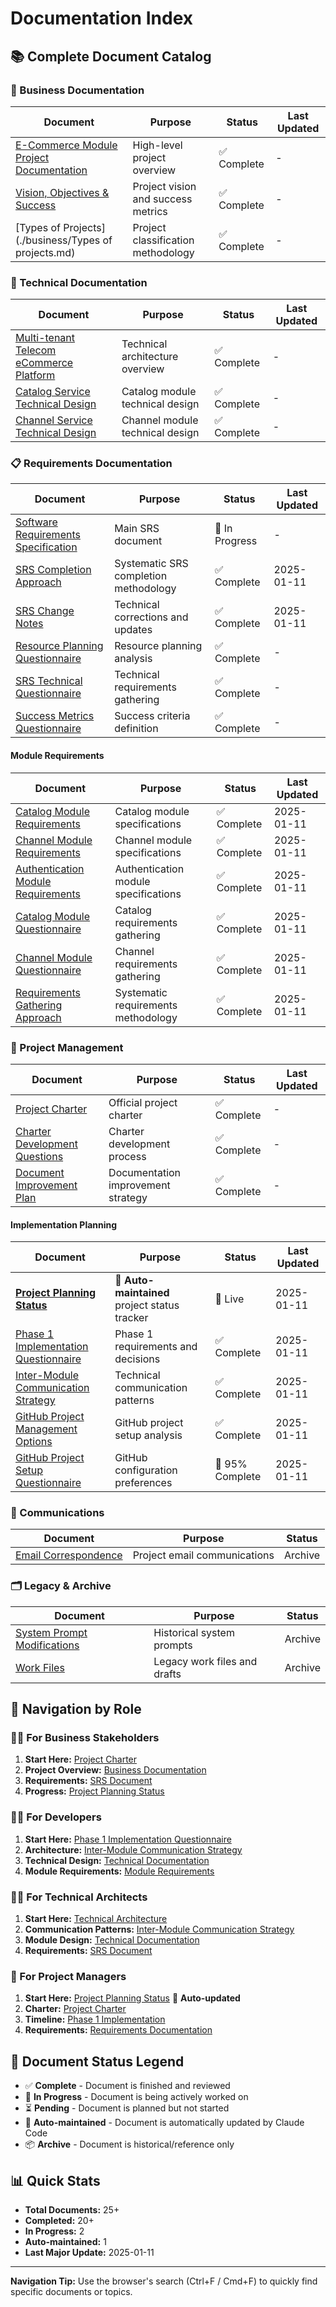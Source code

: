 # Documentation Index

## 📚 Complete Document Catalog

### 🏢 Business Documentation
| Document | Purpose | Status | Last Updated |
|----------|---------|---------|--------------|
| [E-Commerce Module Project Documentation](./business/E-Commerce%20Module%20Project%20Documentation%20–%20Whitelabel%20Telecom.md) | High-level project overview | ✅ Complete | - |
| [Vision, Objectives & Success](./business/Vision-objectives-success.md) | Project vision and success metrics | ✅ Complete | - |
| [Types of Projects](./business/Types of projects.md) | Project classification methodology | ✅ Complete | - |

### 🔧 Technical Documentation
| Document | Purpose | Status | Last Updated |
|----------|---------|---------|--------------|
| [Multi-tenant Telecom eCommerce Platform](./technical/multi-tenant%20telecon%20ecom%20platform%20-%20project%20document.md) | Technical architecture overview | ✅ Complete | - |
| [Catalog Service Technical Design](./technical/Catalog%20Service%20Techincal%20Project%20Document.md) | Catalog module technical design | ✅ Complete | - |
| [Channel Service Technical Design](./technical/Channel%20Service%20technical%20Design%20Document.md) | Channel module technical design | ✅ Complete | - |

### 📋 Requirements Documentation
| Document | Purpose | Status | Last Updated |
|----------|---------|---------|--------------|
| [Software Requirements Specification](./requirements/SRS/ecom-srs.md) | Main SRS document | 🔄 In Progress | - |
| [SRS Completion Approach](./requirements/SRS/srs-completion-approach.md) | Systematic SRS completion methodology | ✅ Complete | 2025-01-11 |
| [SRS Change Notes](./requirements/SRS/srs-notes.md) | Technical corrections and updates | ✅ Complete | 2025-01-11 |
| [Resource Planning Questionnaire](./requirements/resource-planning-questionnaire.md) | Resource planning analysis | ✅ Complete | - |
| [SRS Technical Questionnaire](./requirements/srs-technical-questionnaire.md) | Technical requirements gathering | ✅ Complete | - |
| [Success Metrics Questionnaire](./requirements/success-metrics-questionnaire.md) | Success criteria definition | ✅ Complete | - |

#### Module Requirements
| Document | Purpose | Status | Last Updated |
|----------|---------|---------|--------------|
| [Catalog Module Requirements](./requirements/SRS/modules/catalog-module-requirements.md) | Catalog module specifications | ✅ Complete | 2025-01-11 |
| [Channel Module Requirements](./requirements/SRS/modules/channel-module-requirements.md) | Channel module specifications | ✅ Complete | 2025-01-11 |
| [Authentication Module Requirements](./requirements/SRS/modules/authentication-module-requirements.md) | Authentication module specifications | ✅ Complete | 2025-01-11 |
| [Catalog Module Questionnaire](./requirements/SRS/modules/catalog-module-questionnaire.md) | Catalog requirements gathering | ✅ Complete | 2025-01-11 |
| [Channel Module Questionnaire](./requirements/SRS/modules/channel-module-questionnaire.md) | Channel requirements gathering | ✅ Complete | 2025-01-11 |
| [Requirements Gathering Approach](./requirements/SRS/modules/requirements-gathering-approach.md) | Systematic requirements methodology | ✅ Complete | 2025-01-11 |

### 🎯 Project Management
| Document | Purpose | Status | Last Updated |
|----------|---------|---------|--------------|
| [Project Charter](./project-management/charter/project-charter.md) | Official project charter | ✅ Complete | - |
| [Charter Development Questions](./project-management/charter/charter-question.md) | Charter development process | ✅ Complete | - |
| [Document Improvement Plan](./project-management/document-improvement-plan.md) | Documentation improvement strategy | ✅ Complete | - |

#### Implementation Planning
| Document | Purpose | Status | Last Updated |
|----------|---------|---------|--------------|
| [**Project Planning Status**](./project-management/implementation/project-planning-status.md) | 🤖 **Auto-maintained** project status tracker | 🔄 Live | 2025-01-11 |
| [Phase 1 Implementation Questionnaire](./project-management/implementation/phase-1-questionnaire.md) | Phase 1 requirements and decisions | ✅ Complete | 2025-01-11 |
| [Inter-Module Communication Strategy](./project-management/implementation/inter-module-communication-strategy.md) | Technical communication patterns | ✅ Complete | 2025-01-11 |
| [GitHub Project Management Options](./project-management/implementation/github-project-management-options.md) | GitHub project setup analysis | ✅ Complete | 2025-01-11 |
| [GitHub Project Setup Questionnaire](./project-management/implementation/github-project-setup-questionnaire.md) | GitHub configuration preferences | 🔄 95% Complete | 2025-01-11 |

### 📧 Communications
| Document | Purpose | Status |
|----------|---------|---------|
| [Email Correspondence](./project-management/email/) | Project email communications | Archive |

### 🗂️ Legacy & Archive
| Document | Purpose | Status |
|----------|---------|---------|
| [System Prompt Modifications](./legacy/System%20Promt%20Modification%20Recommendations) | Historical system prompts | Archive |
| [Work Files](./legacy/work/) | Legacy work files and drafts | Archive |

## 🚀 Navigation by Role

### 👨‍💼 For Business Stakeholders
1. **Start Here:** [Project Charter](./project-management/charter/project-charter.md)
2. **Project Overview:** [Business Documentation](./business/)
3. **Requirements:** [SRS Document](./requirements/SRS/ecom-srs.md)
4. **Progress:** [Project Planning Status](./project-management/implementation/project-planning-status.md)

### 👨‍💻 For Developers
1. **Start Here:** [Phase 1 Implementation Questionnaire](./project-management/implementation/phase-1-questionnaire.md)
2. **Architecture:** [Inter-Module Communication Strategy](./project-management/implementation/inter-module-communication-strategy.md)
3. **Technical Design:** [Technical Documentation](./technical/)
4. **Module Requirements:** [Module Requirements](./requirements/SRS/modules/)

### 👨‍🔬 For Technical Architects
1. **Start Here:** [Technical Architecture](./technical/multi-tenant%20telecon%20ecom%20platform%20-%20project%20document.md)
2. **Communication Patterns:** [Inter-Module Communication Strategy](./project-management/implementation/inter-module-communication-strategy.md)
3. **Module Design:** [Technical Documentation](./technical/)
4. **Requirements:** [SRS Document](./requirements/SRS/ecom-srs.md)

### 🎯 For Project Managers
1. **Start Here:** [Project Planning Status](./project-management/implementation/project-planning-status.md) 🤖 **Auto-updated**
2. **Charter:** [Project Charter](./project-management/charter/project-charter.md)
3. **Timeline:** [Phase 1 Implementation](./project-management/implementation/)
4. **Requirements:** [Requirements Documentation](./requirements/)

## 🔄 Document Status Legend

- ✅ **Complete** - Document is finished and reviewed
- 🔄 **In Progress** - Document is being actively worked on
- ⏳ **Pending** - Document is planned but not started
- 🤖 **Auto-maintained** - Document is automatically updated by Claude Code
- 📦 **Archive** - Document is historical/reference only

## 📊 Quick Stats

- **Total Documents:** 25+
- **Completed:** 20+
- **In Progress:** 2
- **Auto-maintained:** 1
- **Last Major Update:** 2025-01-11

---

**Navigation Tip:** Use the browser's search (Ctrl+F / Cmd+F) to quickly find specific documents or topics.